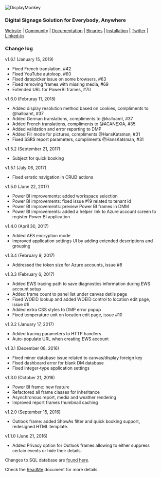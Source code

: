 
![DisplayMonkey](http://www.displaymonkey.org/dm/wp-content/uploads/display_monkey_whi_red_cool_6.png)

### Digital Signage Solution for Everybody, Anywhere

[Website](http://displaymonkey.org) |
[Community](http://www.displaymonkey.org/dm/answers/) |
[Documentation](http://www.displaymonkey.org/dm/documentation/) |
[Binaries](http://www.displaymonkey.org/dm/download/) |
[Installation](http://www.displaymonkey.org/dm/documentation/installation/) |
[Twitter](https://twitter.com/fuel9) |
[Linked-in](https://www.linkedin.com/company/fuel9?trk=company_logo)

### Change log

v1.6.1 (January 15, 2019)

- Fixed French translation, #42
- Fixed YouTube autoloop, #60
- Fixed datepicker issue on some browsers, #63
- Fixed removing frames with missing media, #69
- Extended URL for PowerBI frames, #70

v1.6.0 (Februray 11, 2018)

- Added display resolution method based on cookies, compliments to @halloamt, #37
- Added German translations, compliments to @halloamt, #37
- Added French translations, compliments to @ACANEXIA, #35
- Added validation and error reporting to DMP
- Added Fill mode for pictures, compliments @HansKatsman, #31
- Fixed SSRS report parameters, compliments @HansKatsman, #31

v1.5.2 (September 21, 2017)

- Subject for quick booking

v1.5.1 (July 06, 2017)

- Fixed erratic navigation in CRUD actions

v1.5.0 (June 22, 2017)

- Power BI improvements: added workspace selection
- Power BI improvements: fixed issue #19 related to tenant id
- Power BI improvements: preview Power BI frames in DMM
- Power BI improvements: added a helper link to Azure account screen to register Power BI application

v1.4.0 (April 30, 2017)

- Added AES encryption mode
- Improved application settings UI by adding extended descriptions and grouping

v1.3.4 (February 9, 2017)

- Addressed the token size for Azure accounts, issue #8

v1.3.3 (February 6, 2017)

- Added EWS tracing path to save diagnostics information during EWS account setup 
- Added frame count to panel list under canvas detils page
- Fixed WOEID lookup and added WOEID control to location edit page, issue #9
- Added extra CSS styles to DMP error popup
- Fixed temperature unit on location edit page, issue #10

v1.3.2 (January 17, 2017)

- Added tracing parameters to HTTP handlers
- Auto-populate URL when creating EWS account

v1.3.1 (December 08, 2016)

- Fixed minor database issue related to canvas/display foreign key
- Fixed dashboard error for blank DM database
- Fixed integer-type application settings

v1.3.0 (October 21, 2016)

- Power BI frame: new feature
- Refactored all frame classes for inheritance
- Asynchronous report, media and weather rendering
- Improved report frames thumbnail caching

v1.2.0 (September 15, 2016)

- Outlook frame: added ShowAs filter and quick booking support, redesigned HTML template.

v1.1.0 (June 21, 2016)

- Added Privacy option for Outlook frames allowing to either suppress certain events or hide their details.


Changes to SQL database are [found here](https://github.com/fuel9/DisplayMonkey/blob/master/SQL/Version). 

Check the [ReadMe](https://github.com/fuel9/DisplayMonkey/blob/master/README.md) document for more details.

